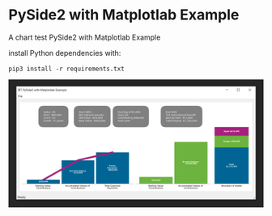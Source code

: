 # PySide2 with Matplotlab Example
A chart test PySide2 with Matplotlab Example

install Python dependencies with:

```shell
pip3 install -r requirements.txt
```


![GUI](gui.png)